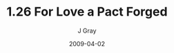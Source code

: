 ---
title: '1.26 For Love a Pact Forged'
alt: 'Mysteries of the Arcana'
date: '2009-04-02'
author: 'J Gray'
artist: 'Keira'
chapter: '1 More Heavens and Earths'
filler: false
---